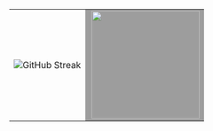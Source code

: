 <table>
  <tr>
    <td>
      <img src="https://streak-stats.demolab.com?user=devseunggwan&theme=onedark-duo&hide_border=true&locale=ko&card_width=600&mode=daily" alt="GitHub Streak" />
    </td>
    <td bgcolor="#9D9D9D">
      <img height="195px" align="right" src="https://github-readme-stats.vercel.app/api/top-langs/?username=devseunggwan&theme=onedark&hide_border=true&layout=compact&hide=Jupyter%20Notebook&locale=kr" />
    </td>
  </tr>
</table>
